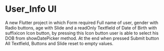 # User_Info UI

A new Flutter project in which Form required Full name of user, gender with Radio buttons,
age with Slide and a readOnly Textfield of Date of Birth with suffixicon Icon button, by pressing this Icon button user is able to select his DOB from showDatePicker method.
At the end when pressed Submit button All Textfield, Buttons and Slide reset to empty values. 